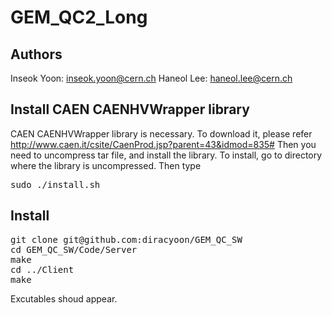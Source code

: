 # GEM_QC2_Long

## Authors
Inseok Yoon: inseok.yoon@cern.ch
Haneol Lee: haneol.lee@cern.ch

## Install CAEN CAENHVWrapper library
CAEN CAENHVWrapper library is necessary. To download it, please refer http://www.caen.it/csite/CaenProd.jsp?parent=43&idmod=835# Then you need to uncompress tar file, and install the library. To install, go to directory where the library is uncompressed. Then type
<pre>
sudo ./install.sh
</pre>

## Install
<pre>
git clone git@github.com:diracyoon/GEM_QC_SW
cd GEM_QC_SW/Code/Server
make
cd ../Client
make
</pre>
Excutables shoud appear.